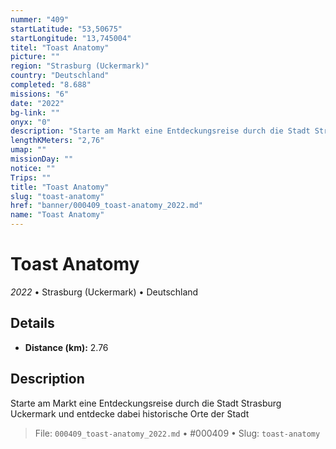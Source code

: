 ```yaml
---
nummer: "409"
startLatitude: "53,50675"
startLongitude: "13,745004"
titel: "Toast Anatomy"
picture: ""
region: "Strasburg (Uckermark)"
country: "Deutschland"
completed: "8.688"
missions: "6"
date: "2022"
bg-link: ""
onyx: "0"
description: "Starte am Markt eine Entdeckungsreise durch die Stadt Strasburg Uckermark und entdecke dabei historische Orte der Stadt"
lengthKMeters: "2,76"
umap: ""
missionDay: ""
notice: ""
Trips: ""
title: "Toast Anatomy"
slug: "toast-anatomy"
href: "banner/000409_toast-anatomy_2022.md"
name: "Toast Anatomy"
---
```

# Toast Anatomy

*2022* • Strasburg (Uckermark) • Deutschland





## Details
- **Distance (km):** 2.76






## Description
Starte am Markt eine Entdeckungsreise durch die Stadt Strasburg Uckermark und entdecke dabei historische Orte der Stadt




> File: `000409_toast-anatomy_2022.md` • #000409 • Slug: `toast-anatomy`
